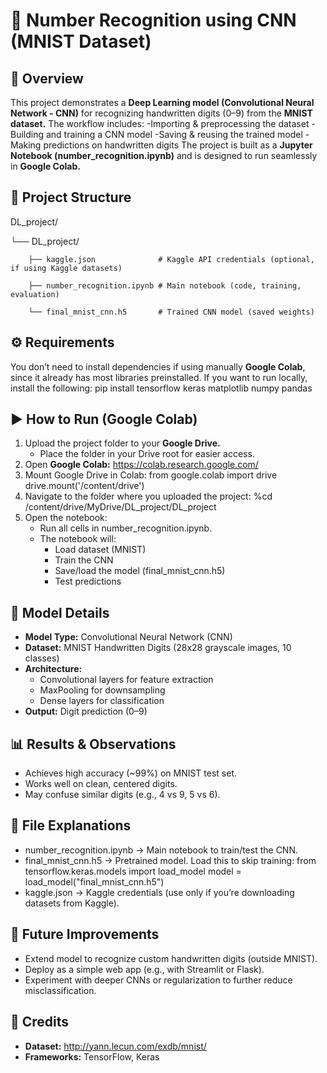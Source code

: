 # **📘 Number Recognition using CNN (MNIST Dataset)**

## **📖 Overview**

This project demonstrates a **Deep Learning model (Convolutional Neural Network - CNN)** for recognizing handwritten digits (0–9) from the **MNIST dataset.**
The workflow includes:
-Importing & preprocessing the dataset
-Building and training a CNN model
-Saving & reusing the trained model
-Making predictions on handwritten digits
The project is built as a **Jupyter Notebook (number_recognition.ipynb)** and is designed to run seamlessly in **Google Colab.**

## **📂 Project Structure**

DL_project/

  └── DL_project/
  
        ├── kaggle.json              # Kaggle API credentials (optional, if using Kaggle datasets)
        
        ├── number_recognition.ipynb # Main notebook (code, training, evaluation)
        
        └── final_mnist_cnn.h5       # Trained CNN model (saved weights)
    
## **⚙️ Requirements**

You don’t need to install dependencies if using manually **Google Colab**, since it already has most libraries preinstalled.
If you want to run locally, install the following:
  pip install tensorflow keras matplotlib numpy pandas

## **▶️ How to Run (Google Colab)**

1. Upload the project folder to your **Google Drive.**
   - Place the folder in your Drive root for easier access.
2. Open **Google Colab:**
   https://colab.research.google.com/
3. Mount Google Drive in Colab:
   from google.colab import drive
   drive.mount('/content/drive')
4. Navigate to the folder where you uploaded the project:
   %cd /content/drive/MyDrive/DL_project/DL_project
5. Open the notebook:
   - Run all cells in number_recognition.ipynb.
   - The notebook will:
     - Load dataset (MNIST)
     - Train the CNN
     - Save/load the model (final_mnist_cnn.h5)
     - Test predictions

## **🧠 Model Details**
- **Model Type:** Convolutional Neural Network (CNN)
- **Dataset:** MNIST Handwritten Digits (28x28 grayscale images, 10 classes)
- **Architecture:**
  - Convolutional layers for feature extraction
  - MaxPooling for downsampling
  - Dense layers for classification
- **Output:** Digit prediction (0–9)

## **📊 Results & Observations**
- Achieves high accuracy (~99%) on MNIST test set.
- Works well on clean, centered digits.
- May confuse similar digits (e.g., 4 vs 9, 5 vs 6).

## **📑 File Explanations**
- number_recognition.ipynb → Main notebook to train/test the CNN.
- final_mnist_cnn.h5 → Pretrained model. Load this to skip training:
    from tensorflow.keras.models import load_model
    model = load_model("final_mnist_cnn.h5")
- kaggle.json → Kaggle credentials (use only if you’re downloading datasets from Kaggle).

## **🚀 Future Improvements**
  - Extend model to recognize custom handwritten digits (outside MNIST).
  - Deploy as a simple web app (e.g., with Streamlit or Flask).
  - Experiment with deeper CNNs or regularization to further reduce misclassification.

## **🙌 Credits**
- **Dataset:** http://yann.lecun.com/exdb/mnist/
- **Frameworks:** TensorFlow, Keras
